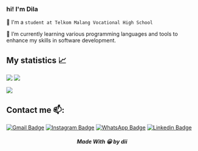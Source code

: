 ### hi! I'm Dila

<!--
**fdilaa/fdilaa** is a ✨ _special_ ✨ repository because its `README.md` (this file) appears on your GitHub profile.

<!--BIO-->
🏫 I'm a `student at Telkom Malang Vocational High School`

🌱 I’m currently learning various programming languages and tools to enhance my skills in software development.

## My statistics 📈 <br>
![](https://github-readme-stats.vercel.app/api?username=fdilaa&show_icons=true&theme=github_dark)
![](https://github-profile-summary-cards.vercel.app/api/cards/repos-per-language?username=fdilaa&theme=github_dark)

![](https://activity-graph.herokuapp.com/graph?username=fdilaa&theme=react-dark)
                                                                                                                                         

## Contact me 📫:
[![Gmail Badge](https://img.shields.io/badge/-Gmail-blue?style=flat-roundedrectangle&logo=Gmail&logoColor=white&link=mailto:khusnulfaddila999@gmail.com)](mailto:khusnulfaddila999@gmail.com)
[![Instagram Badge](https://img.shields.io/badge/-Instagram-E4405F?style=flat-roundedrectangle&logo=instagram&logoColor=white&link=https://www.instagram.com/nlfaaa/)](https://www.instagram.com/nlfaaa/)
[![WhatsApp Badge](https://img.shields.io/badge/WhatsApp-25D366?style=flat-square&logo=whatsapp&logoColor=white)](https://wa.me/62895808340608)
[![Linkedin Badge](https://img.shields.io/badge/-LinkedIn-blue?style=flat-square&logo=Linkedin&logoColor=white&link=https://www.linkedin.com/in/khusnul-faddila-89764622a/)](https://www.linkedin.com/in/khusnul-faddila-89764622a/)

<h5 align="center">Made With 😀 by dii</h5>

<!--
**rasyid15/rasyid15** is a ✨ _special_ ✨ repository because its `README.md` (this file) appears on your GitHub profile.

Here are some ideas to get you started:

- 🔭 I’m currently working on ...
- 🌱 I’m currently learning ...
- 👯 I’m looking to collaborate on ...
- 🤔 I’m looking for help with ...
- 💬 Ask me about ...
- 📫 How to reach me: ...
- 😄 Pronouns: ...
- ⚡ Fun fact: ...
-->
